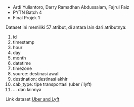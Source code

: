 - Ardi Yuliantoro, Darry Ramadhan Abdussalam, Fajrul Faiz
- PYTN Batch 4
- Final Projek 1

Dataset ini memiliki 57 atribut, di antara lain dari atributnya:
1. id
2. timestamp
3. hour
4. day
5. month
6. datetime
7. timezone
8. source: destinasi awal
9. destination: destinasi akhir
10. cab_type: tipe transportasi (uber / lyft)
11. … dan lainnya


Link dataset <a href="https://www.kaggle.com/datasets/brllrb/uber-and-lyft-dataset-boston-ma">Uber and Lyft</a>
